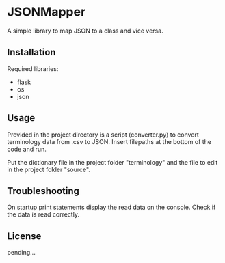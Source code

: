# JSONMapper
A simple library to map JSON to a class and vice versa.

## Installation

Required libraries:
- flask
- os
- json

## Usage

Provided in the project directory is a script (converter.py) to convert terminology data from .csv to JSON. Insert filepaths at the bottom of the code and run.


Put the dictionary file in the project folder "terminology" and the file to edit in the project folder "source".

## Troubleshooting

On startup print statements display the read data on the console. Check if the data is read correctly.

## License

pending...